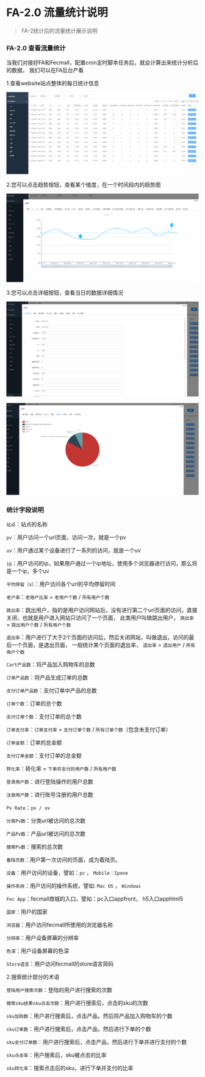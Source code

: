 FA-2.0 流量统计说明
=========

> FA-2统计后的流量统计展示说明



### FA-2.0 查看流量统计

当我们对接好FA和Fecmall，配置cron定时脚本任务后，就会计算出来统计分析后的数据，
我们可以在FA后台产看

1.查看website站点整体的每日统计信息

![](images/fecfa-6.png)


2.您可以点击趋势按钮，查看某个维度，在一个时间段内的趋势图


![](images/fecfa-7.png)


3.您可以点击详细按钮，查看当日的数据详细情况



![](images/fecfa-8.png)




![](images/fecfa-9.png)




### 统计字段说明

`站点`：站点的名称


`pv`：用户访问一个url页面，访问一次，就是一个pv

`uv`：用户通过某个设备进行了一系列的访问，就是一个uv

`ip`：用户访问的ip，如果用户通过一个ip地址，使用多个浏览器进行访问，那么将是一个ip，多个uv

`平均停留（s）`：用户访问各个url的平均停留时间


`老户率`：`老用户比率` = `老用户个数` / `所有用户个数`


`跳出率`：跳出用户，指的是用户访问网站后，没有进行第二个url页面的访问，直接关闭，也就是用户进入网站只访问了一个页面，
此类用户叫做跳出用户，  `跳出率` = `跳出用户个数` / `所有用户个数`


`退出率`：用户进行了大于2个页面的访问后，然后关闭网站，叫做退出，访问的最后一个页面，是退出页面， 一般统计某个页面的退出率，
`退出率` = `退出用户` / `所有用户个数`


`Cart产品数`：将产品加入购物车的总数

`订单产品数`：将产品生成订单的总数


`支付订单产品数`：支付订单中产品的总数


`订单个数`：订单的总个数


`支付订单个数`：支付订单的总个数


`订单支付率`：`订单支付率` = `支付订单个数` / `所有订单个数`（包含未支付订单）

`订单金额`：订单的总金额


`支付订单金额`：支付订单的总金额


`转化率`：转化率 = `下单并支付的用户数` /  `所有用户数`


`登录用户数`：进行登陆操作的用户总数

`注册用户数`：进行账号注册的用户总数

`Pv Rate`：`pv / uv`

`分类Pv数`：分类url被访问的总次数


`产品Pv数`：产品url被访问的总次数

`搜索Pv数`：搜索的总次数

`着陆页数`：用户第一次访问的页面，成为着陆页。

`设备`：用户访问的设备，譬如：`pc` ， `Mobile：Ipone`


`操作系统`：用户访问的操作系统，譬如: `Mac OS` ， `Windows`


`Fec App`：fecmall商城的入口，譬如：pc入口appfront， h5入口apphtml5


`国家`：用户的国家


`浏览器`：用户访问fecmall所使用的浏览器名称



`分辨率`：用户设备屏幕的分辨率


`色深`：用户设备屏幕的色深


`Store语言`：用户访问fecmall的store语言简码


2.搜索统计部分的术语

`登陆用户搜索次数`：登陆的用户进行搜索的次数


`搜索sku结果sku点击次数`：用户进行搜索后，点击的sku的次数


`sku加购数`：用户进行搜索后，点击产品，然后将产品加入购物车的个数

`sku订单数`：用户进行搜索后，点击产品，然后进行下单的个数

`sku支付订单数`：用户进行搜索后，点击产品，然后进行下单并进行支付的个数

`sku点击率`：用户搜素后，sku被点击的比率

`sku转化率`：搜索点击后的sku，进行下单并支付的比率






























